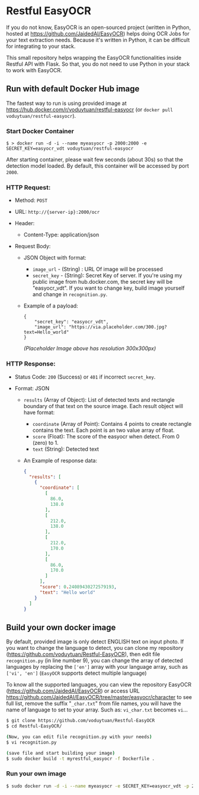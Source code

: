# Restful EasyOCR

If you do not know, EasyOCR is an open-sourced project (written in Python, hosted at https://github.com/JaidedAI/EasyOCR) helps doing OCR Jobs for your text extraction needs. Because it's written in Python, it can be difficult for integrating to your stack. 

This small repository helps wrapping the EasyOCR functionalities inside Restful API with Flask. So that, you do not need to use Python in your stack to work with EasyOCR.

## Run with default Docker Hub image

The fastest way to run is using provided image at https://hub.docker.com/r/voduytuan/restful-easyocr (or `docker pull voduytuan/restful-easyocr`). 

### Start Docker Container

```shell
$ > docker run -d -i --name myeasyocr -p 2000:2000 -e SECRET_KEY=easyocr_vdt voduytuan/restful-easyocr
```

After starting container, please wait few seconds (about 30s) so that the detection model loaded. By default, this container will be accessed by port `2000`. 

### HTTP Request:

- Method: `POST`

- URL: `http://{server-ip}:2000/ocr`

- Header: 

  - Content-Type: application/json

- Request Body:

  - JSON Object with format:

    - `image_url` - (String) : URL Of image will be processed
    - `secret_key` - (String): Secret Key of server. If you're using my public image from hub.docker.com, the secret key will be "easyocr_vdt". If you want to change key, build image yourself and change  in `recognition.py`.

  - Example of a payload:

    ```
    {
    	"secret_key": "easyocr_vdt",
    	"image_url": "https://via.placeholder.com/300.jpg?text=Hello_world"
    }
    ```

    *(Placeholder Image above has resolution 300x300px)*

### HTTP Response:
- Status Code: `200` (Success) or `401` if incorrect `secret_key`.

- Format: JSON

  - `results` (Array of Object): List of detected texts and rectangle boundary of that text on the source image. Each result object will have format:

    - `coordinate` (Array of Point): Contains 4 points to create rectangle contains the text. Each point is an two value array of float.
    - `score` (Float): The score of the easyocr when detect. From 0 (zero) to 1.
    - `text` (String): Detected text

  - An Example of response data: 

    ```json
    {
      "results": [
        {
          "coordinate": [
            [
              86.0,
              138.0
            ],
            [
              212.0,
              138.0
            ],
            [
              212.0,
              170.0
            ],
            [
              86.0,
              170.0
            ]
          ],
          "score": 0.24089430272579193,
          "text": "Hello world"
        }
      ]
    }
    ```

    

## Build your own docker image

By default, provided image is only detect ENGLISH text on input photo. If you want to change the language to detect, you can clone my repository (https://github.com/voduytuan/Restful-EasyOCR), then edit file `recognition.py` (in line number 9), you can change the array of detected languages by replacing the `['en']` array with your language array, such as `['vi', 'en']` (`EasyOCR` supports detect multiple language)

To know all the supported languages, you can view the repository EasyOCR (https://github.com/JaidedAI/EasyOCR) or access URL https://github.com/JaidedAI/EasyOCR/tree/master/easyocr/character to see full list, remove the suffix "`_char.txt`" from file names, you will have the name of language to set to your array. Such as: `vi_char.txt` becomes `vi`...

```bash
$ git clone https://github.com/voduytuan/Restful-EasyOCR
$ cd Restful-EasyOCR/

(Now, you can edit file recognition.py with your needs)
$ vi recognition.py

(save file and start building your image)
$ sudo docker build -t myrestful_easyocr -f Dockerfile .
```

### Run your own image

```bash
$ sudo docker run -d -i --name myeasyocr -e SECRET_KEY=easyocr_vdt -p 2000:2000 myrestful_easyocr
```
